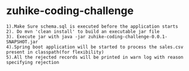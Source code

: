 # zuhike-coding-challenge

    1).Make Sure schema.sql is executed before the application starts
    2). Do mvn 'clean install' to build an executable jar file
    3). Execute jar with java -jar zuhike-coding-challenge-0.0.1-SNAPSHOT.jar
    4).Spring boot application will be started to process the sales.csv present in classpath(for flexibility)
    5).All the rejected records will be printed in warn log with reason specifying rejection
